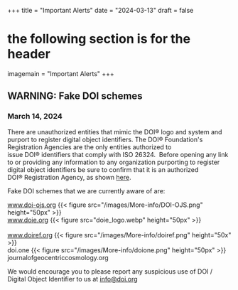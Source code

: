 +++
title = "Important Alerts"
date = "2024-03-13"
draft = false
# the following section is for the header
imagemain = "Important Alerts"
+++

## WARNING: Fake DOI schemes

### March 14, 2024

There are unauthorized entities that mimic the DOI® logo and system and purport to register digital object identifiers. The DOI® Foundation's Registration Agencies are the only entities authorized to issue DOI® identifiers that comply with ISO 26324.  Before opening any link to or providing any information to any organization purporting to register digital object identifiers be sure to confirm that it is an authorized DOI® Registration Agency, as shown [here](/the-community/existing-registration-agencies/).

Fake DOI schemes that we are currently aware of are:

www.doi-ojs.org {{< figure src="/images/More-info/DOI-OJS.png" height="50px" >}} <br>
www.doie.org {{< figure src="doie_logo.webp" height="50px" >}} <br>    
www.doiref.org {{< figure src="/images/More-info/doiref.png" height="50x" >}} <br>
doi.one {{< figure src="/images/More-info/doione.png" height="50px" >}} <br>
journalofgeocentriccosmology.org <br>


We would encourage you to please report any suspicious use of DOI / Digital Object Identifier to us at [info@doi.org](mailto:info@doi.org)